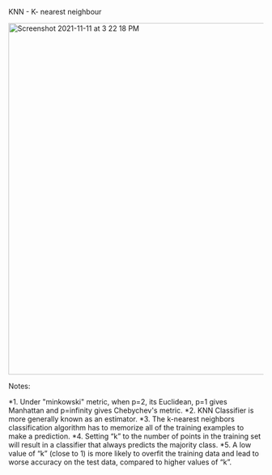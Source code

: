 KNN - K- nearest neighbour 


<img width="694" alt="Screenshot 2021-11-11 at 3 22 18 PM" src="https://user-images.githubusercontent.com/61674750/141277123-e86da2f9-dd76-40b1-9cc7-7ff68caa3b8a.png">


Notes:

 *1. Under "minkowski" metric, when p=2, its Euclidean, p=1 gives Manhattan and p=infinity gives Chebychev's metric.
 *2. KNN Classifier is more generally known as an estimator.
 *3. The k-nearest neighbors classification algorithm has to memorize all of the training examples to make a prediction.
 *4. Setting “k” to the number of points in the training set will result in a classifier that always predicts the majority class.
 *5. A low value of “k” (close to 1) is more likely to overfit the training data and lead to worse accuracy on the test data, compared to higher values of “k”.
